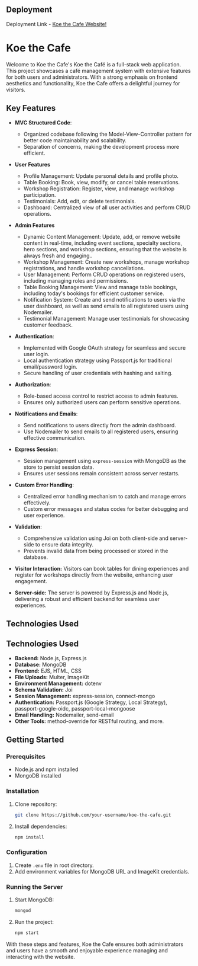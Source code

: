## Deployment
Deployment Link - [Koe the Cafe  Website!](https://koe-the-cafe-dynamic.onrender.com)

# Koe the Cafe

Welcome to Koe the Cafe's Koe the Café is a full-stack web application. This project showcases a café management system with extensive features for both users and administrators. With a strong emphasis on frontend aesthetics and functionality, Koe the Cafe offers a delightful journey for visitors.

## Key Features

- **MVC Structured Code**:
  - Organized codebase following the Model-View-Controller pattern for better code maintainability and scalability.
  - Separation of concerns, making the development process more efficient.
 
- **User Features**
  - Profile Management: Update personal details and profile photo.
  - Table Booking: Book, view, modify, or cancel table reservations.
  - Workshop Registration: Register, view, and manage workshop participation.
  - Testimonials: Add, edit, or delete testimonials.
  - Dashboard: Centralized view of all user activities and perform CRUD operations.

- **Admin Features**
  - Dynamic Content Management: Update, add, or remove website content in real-time, including event sections, specialty sections, hero sections, and workshop sections, ensuring that the website is always fresh and engaging..
  - Workshop Management: Create new workshops, manage workshop registrations, and handle workshop cancellations.
  - User Management: Perform CRUD operations on registered users, including managing roles and permissions.
  - Table Booking Management: View and manage table bookings, including today's bookings for efficient customer service.
  - Notification System: Create and send notifications to users via the user dashboard, as well as send emails to all registered users using Nodemailer.
  - Testimonial Management: Manage user testimonials for showcasing customer feedback.

- **Authentication**: 
  - Implemented with Google OAuth strategy for seamless and secure user login.
  - Local authentication strategy using Passport.js for traditional email/password login.
  - Secure handling of user credentials with hashing and salting.

- **Authorization**: 
  - Role-based access control to restrict access to admin features.
  - Ensures only authorized users can perform sensitive operations.
 
- **Notifications and Emails**:
  - Send notifications to users directly from the admin dashboard.
  - Use Nodemailer to send emails to all registered users, ensuring effective communication.
    
- **Express Session**: 
  - Session management using `express-session` with MongoDB as the store to persist session data.
  - Ensures user sessions remain consistent across server restarts.
    
- **Custom Error Handling**: 
  - Centralized error handling mechanism to catch and manage errors effectively.
  - Custom error messages and status codes for better debugging and user experience.

- **Validation**: 
  - Comprehensive validation using Joi on both client-side and server-side to ensure data integrity.
  - Prevents invalid data from being processed or stored in the database.

- **Visitor Interaction:** Visitors can book tables for dining experiences and register for workshops directly from the website, enhancing user engagement.
- **Server-side:** The server is powered by Express.js and Node.js, delivering a robust and efficient backend for seamless user experiences.

## Technologies Used

## Technologies Used

- **Backend:** Node.js, Express.js
- **Database:** MongoDB
- **Frontend:** EJS, HTML, CSS
- **File Uploads:** Multer, ImageKit
- **Environment Management:** dotenv
- **Schema Validation:** Joi
- **Session Management:** express-session, connect-mongo
- **Authentication:** Passport.js (Google Strategy, Local Strategy), passport-google-oidc, passport-local-mongoose
- **Email Handling:** Nodemailer, send-email
- **Other Tools:** method-override for RESTful routing, and more.

## Getting Started

### Prerequisites

- Node.js and npm installed
- MongoDB installed

### Installation

1. Clone repository:
    ```bash
    git clone https://github.com/your-username/koe-the-cafe.git
    ```
2. Install dependencies:
    ```bash
    npm install
    ```

### Configuration

1. Create `.env` file in root directory.
2. Add environment variables for MongoDB URL and ImageKit credentials.

### Running the Server

1. Start MongoDB:
    ```bash
    mongod
    ```
2. Run the project:
    ```bash
    npm start
    ```

With these steps and features, Koe the Cafe ensures both administrators and users have a smooth and enjoyable experience managing and interacting with the website.
